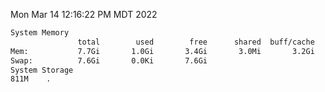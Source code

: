Mon Mar 14 12:16:22 PM MDT 2022
```bash
System Memory
               total        used        free      shared  buff/cache   available
Mem:           7.7Gi       1.0Gi       3.4Gi       3.0Mi       3.2Gi       6.4Gi
Swap:          7.6Gi       0.0Ki       7.6Gi
System Storage
811M	.
```
```bash
